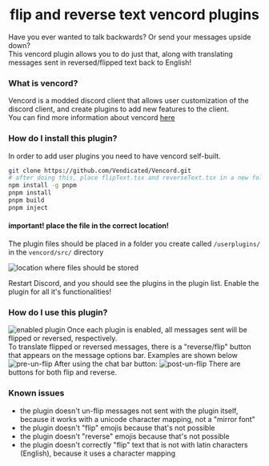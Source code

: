 <h1 align="center" id="title"> flip and reverse text vencord plugins </h1>

Have you ever wanted to talk backwards? Or send your messages upside down? <br>
This vencord plugin allows you to do just that, along with translating messages sent in reversed/flipped text back to English!
<br>
### What is vencord?
Vencord is a modded discord client that allows user customization of the discord client, and create plugins to add new features to the client. <br>
You can find more information about vencord [here](https://vencord.dev/)
### How do I install this plugin?
In order to add user plugins you need to have vencord self-built. <br>
```bash
git clone https://github.com/Vendicated/Vencord.git
# after doing this, place flipText.tsx and reverseText.tsx in a new folder you create in src, /userplugins/
npm install -g pnpm
pnpm install
pnpm build
pnpm inject
```
#### important! place the file in the correct location!
The plugin files should be placed in a folder you create called `/userplugins/` in the `vencord/src/` directory <br>

![location where files should be stored](https://cloud-7we8ps4l7-hack-club-bot.vercel.app/0image.png)

Restart Discord, and you should see the plugins in the plugin list. Enable the plugin for all it's functionalities!<br>
### How do I use this plugin?
![enabled plugin](https://cloud-j37nlsog0-hack-club-bot.vercel.app/0image.png)
Once each plugin is enabled, all messages sent will be flipped or reversed, respectively. <br>
To translate flipped or reversed messages, there is a "reverse/flip" button that appears on the message options bar. Examples are shown below <br>
![pre-un-flip](https://cloud-qvyano5y9-hack-club-bot.vercel.app/0image.png)
After using the chat bar button:
![post-un-flip](https://cloud-qvyano5y9-hack-club-bot.vercel.app/1image.png)
There are buttons for both flip and reverse.

### Known issues
- the plugin doesn't un-flip messages not sent with the plugin itself, because it works with a unicode character mapping, not a "mirror font"
- the plugin doesn't "flip" emojis because that's not possible
- the plugin doesn't "reverse" emojis because that's not possible
- the plugin doesn't correctly "flip" text that is not with latin characters (English), because it uses a character mapping
